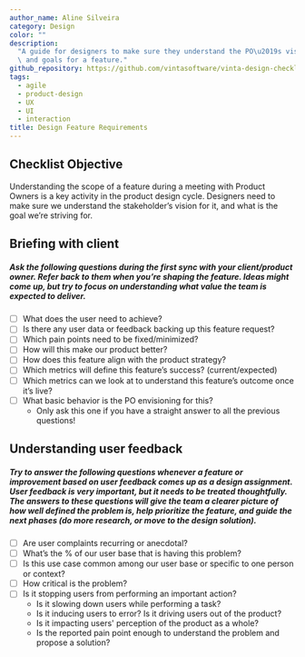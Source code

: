```yaml
---
author_name: Aline Silveira
category: Design
color: ""
description:
  "A guide for designers to make sure they understand the PO\u2019s vision\
  \ and goals for a feature."
github_repository: https://github.com/vintasoftware/vinta-design-checklists/tree/master/feature-requirements
tags:
  - agile
  - product-design
  - UX
  - UI
  - interaction
title: Design Feature Requirements
---
```


## Checklist Objective

Understanding the scope of a feature during a meeting with Product Owners is a key activity in the product design cycle. Designers need to make sure we understand the stakeholder’s vision for it, and what is the goal we’re striving for.

## Briefing with client

##### Ask the following questions during the first sync with your client/product owner. Refer back to them when you’re shaping the feature. Ideas might come up, but try to focus on understanding what value the team is expected to deliver.

- [ ] What does the user need to achieve?
- [ ] Is there any user data or feedback backing up this feature request?
- [ ] Which pain points need to be fixed/minimized?
- [ ] How will this make our product better?
- [ ] How does this feature align with the product strategy?
- [ ] Which metrics will define this feature’s success? (current/expected)
- [ ] Which metrics can we look at to understand this feature’s outcome once it’s live?
- [ ] What basic behavior is the PO envisioning for this?
  - Only ask this one if you have a straight answer to all the previous questions!

## Understanding user feedback

##### Try to answer the following questions whenever a feature or improvement based on user feedback comes up as a design assignment. User feedback is very important, but it needs to be treated thoughtfully. The answers to these questions will give the team a clearer picture of how well defined the problem is, help prioritize the feature, and guide the next phases (do more research, or move to the design solution).

- [ ] Are user complaints recurring or anecdotal?
- [ ] What’s the % of our user base that is having this problem?
- [ ] Is this use case common among our user base or specific to one person or context?
- [ ] How critical is the problem?
- [ ] Is it stopping users from performing an important action?
  - Is it slowing down users while performing a task?
  - Is it inducing users to error? Is it driving users out of the product?
  - Is it impacting users' perception of the product as a whole?
  - Is the reported pain point enough to understand the problem and propose a solution?

